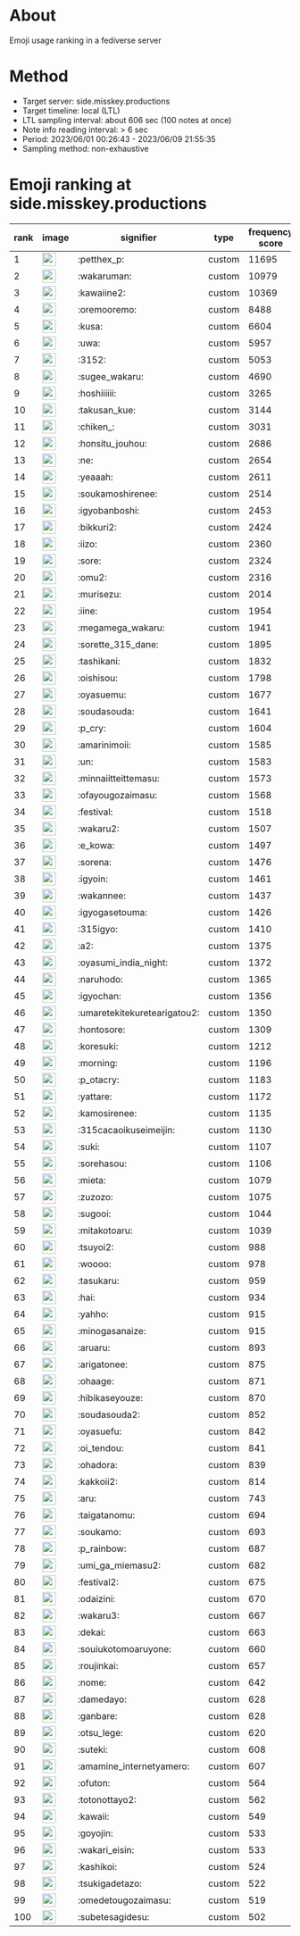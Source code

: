 # About
Emoji usage ranking in a fediverse server

# Method
- Target server: side.misskey.productions
- Target timeline: local (LTL)
- LTL sampling interval: about 606 sec (100 notes at once)
- Note info reading interval: > 6 sec
- Period: 2023/06/01 00:26:43 - 2023/06/09 21:55:35 
- Sampling method: non-exhaustive

# Emoji ranking at side.misskey.productions

|rank|image|signifier|type|frequency score|
|----|----|----|----|----|
|1|<img height="24" src="https://side.misskey.productions/emoji/petthex_p.webp">|:petthex_p:|custom|11695|
|2|<img height="24" src="https://side.misskey.productions/emoji/wakaruman.webp">|:wakaruman:|custom|10979|
|3|<img height="24" src="https://side.misskey.productions/emoji/kawaiine2.webp">|:kawaiine2:|custom|10369|
|4|<img height="24" src="https://side.misskey.productions/emoji/oremooremo.webp">|:oremooremo:|custom|8488|
|5|<img height="24" src="https://side.misskey.productions/emoji/kusa.webp">|:kusa:|custom|6604|
|6|<img height="24" src="https://side.misskey.productions/emoji/uwa.webp">|:uwa:|custom|5957|
|7|<img height="24" src="https://side.misskey.productions/emoji/3152.webp">|:3152:|custom|5053|
|8|<img height="24" src="https://side.misskey.productions/emoji/sugee_wakaru.webp">|:sugee_wakaru:|custom|4690|
|9|<img height="24" src="https://side.misskey.productions/emoji/hoshiiiiii.webp">|:hoshiiiiii:|custom|3265|
|10|<img height="24" src="https://side.misskey.productions/emoji/takusan_kue.webp">|:takusan_kue:|custom|3144|
|11|<img height="24" src="https://side.misskey.productions/emoji/chiken_.webp">|:chiken_:|custom|3031|
|12|<img height="24" src="https://side.misskey.productions/emoji/honsitu_jouhou.webp">|:honsitu_jouhou:|custom|2686|
|13|<img height="24" src="https://side.misskey.productions/emoji/ne.webp">|:ne:|custom|2654|
|14|<img height="24" src="https://side.misskey.productions/emoji/yeaaah.webp">|:yeaaah:|custom|2611|
|15|<img height="24" src="https://side.misskey.productions/emoji/soukamoshirenee.webp">|:soukamoshirenee:|custom|2514|
|16|<img height="24" src="https://side.misskey.productions/emoji/igyobanboshi.webp">|:igyobanboshi:|custom|2453|
|17|<img height="24" src="https://side.misskey.productions/emoji/bikkuri2.webp">|:bikkuri2:|custom|2424|
|18|<img height="24" src="https://side.misskey.productions/emoji/iizo.webp">|:iizo:|custom|2360|
|19|<img height="24" src="https://side.misskey.productions/emoji/sore.webp">|:sore:|custom|2324|
|20|<img height="24" src="https://side.misskey.productions/emoji/omu2.webp">|:omu2:|custom|2316|
|21|<img height="24" src="https://side.misskey.productions/emoji/murisezu.webp">|:murisezu:|custom|2014|
|22|<img height="24" src="https://side.misskey.productions/emoji/iine.webp">|:iine:|custom|1954|
|23|<img height="24" src="https://side.misskey.productions/emoji/megamega_wakaru.webp">|:megamega_wakaru:|custom|1941|
|24|<img height="24" src="https://side.misskey.productions/emoji/sorette_315_dane.webp">|:sorette_315_dane:|custom|1895|
|25|<img height="24" src="https://side.misskey.productions/emoji/tashikani.webp">|:tashikani:|custom|1832|
|26|<img height="24" src="https://side.misskey.productions/emoji/oishisou.webp">|:oishisou:|custom|1798|
|27|<img height="24" src="https://side.misskey.productions/emoji/oyasuemu.webp">|:oyasuemu:|custom|1677|
|28|<img height="24" src="https://side.misskey.productions/emoji/soudasouda.webp">|:soudasouda:|custom|1641|
|29|<img height="24" src="https://side.misskey.productions/emoji/p_cry.webp">|:p_cry:|custom|1604|
|30|<img height="24" src="https://side.misskey.productions/emoji/amarinimoii.webp">|:amarinimoii:|custom|1585|
|31|<img height="24" src="https://side.misskey.productions/emoji/un.webp">|:un:|custom|1583|
|32|<img height="24" src="https://side.misskey.productions/emoji/minnaiitteittemasu.webp">|:minnaiitteittemasu:|custom|1573|
|33|<img height="24" src="https://side.misskey.productions/emoji/ofayougozaimasu.webp">|:ofayougozaimasu:|custom|1568|
|34|<img height="24" src="https://side.misskey.productions/emoji/festival.webp">|:festival:|custom|1518|
|35|<img height="24" src="https://side.misskey.productions/emoji/wakaru2.webp">|:wakaru2:|custom|1507|
|36|<img height="24" src="https://side.misskey.productions/emoji/e_kowa.webp">|:e_kowa:|custom|1497|
|37|<img height="24" src="https://side.misskey.productions/emoji/sorena.webp">|:sorena:|custom|1476|
|38|<img height="24" src="https://side.misskey.productions/emoji/igyoin.webp">|:igyoin:|custom|1461|
|39|<img height="24" src="https://side.misskey.productions/emoji/wakannee.webp">|:wakannee:|custom|1437|
|40|<img height="24" src="https://side.misskey.productions/emoji/igyogasetouma.webp">|:igyogasetouma:|custom|1426|
|41|<img height="24" src="https://side.misskey.productions/emoji/315igyo.webp">|:315igyo:|custom|1410|
|42|<img height="24" src="https://side.misskey.productions/emoji/a2.webp">|:a2:|custom|1375|
|43|<img height="24" src="https://side.misskey.productions/emoji/oyasumi_india_night.webp">|:oyasumi_india_night:|custom|1372|
|44|<img height="24" src="https://side.misskey.productions/emoji/naruhodo.webp">|:naruhodo:|custom|1365|
|45|<img height="24" src="https://side.misskey.productions/emoji/igyochan.webp">|:igyochan:|custom|1356|
|46|<img height="24" src="https://side.misskey.productions/emoji/umaretekitekuretearigatou2.webp">|:umaretekitekuretearigatou2:|custom|1350|
|47|<img height="24" src="https://side.misskey.productions/emoji/hontosore.webp">|:hontosore:|custom|1309|
|48|<img height="24" src="https://side.misskey.productions/emoji/koresuki.webp">|:koresuki:|custom|1212|
|49|<img height="24" src="https://side.misskey.productions/emoji/morning.webp">|:morning:|custom|1196|
|50|<img height="24" src="https://side.misskey.productions/emoji/p_otacry.webp">|:p_otacry:|custom|1183|
|51|<img height="24" src="https://side.misskey.productions/emoji/yattare.webp">|:yattare:|custom|1172|
|52|<img height="24" src="https://side.misskey.productions/emoji/kamosirenee.webp">|:kamosirenee:|custom|1135|
|53|<img height="24" src="https://side.misskey.productions/emoji/315cacaoikuseimeijin.webp">|:315cacaoikuseimeijin:|custom|1130|
|54|<img height="24" src="https://side.misskey.productions/emoji/suki.webp">|:suki:|custom|1107|
|55|<img height="24" src="https://side.misskey.productions/emoji/sorehasou.webp">|:sorehasou:|custom|1106|
|56|<img height="24" src="https://side.misskey.productions/emoji/mieta.webp">|:mieta:|custom|1079|
|57|<img height="24" src="https://side.misskey.productions/emoji/zuzozo.webp">|:zuzozo:|custom|1075|
|58|<img height="24" src="https://side.misskey.productions/emoji/sugooi.webp">|:sugooi:|custom|1044|
|59|<img height="24" src="https://side.misskey.productions/emoji/mitakotoaru.webp">|:mitakotoaru:|custom|1039|
|60|<img height="24" src="https://side.misskey.productions/emoji/tsuyoi2.webp">|:tsuyoi2:|custom|988|
|61|<img height="24" src="https://side.misskey.productions/emoji/woooo.webp">|:woooo:|custom|978|
|62|<img height="24" src="https://side.misskey.productions/emoji/tasukaru.webp">|:tasukaru:|custom|959|
|63|<img height="24" src="https://side.misskey.productions/emoji/hai.webp">|:hai:|custom|934|
|64|<img height="24" src="https://side.misskey.productions/emoji/yahho.webp">|:yahho:|custom|915|
|65|<img height="24" src="https://side.misskey.productions/emoji/minogasanaize.webp">|:minogasanaize:|custom|915|
|66|<img height="24" src="https://side.misskey.productions/emoji/aruaru.webp">|:aruaru:|custom|893|
|67|<img height="24" src="https://side.misskey.productions/emoji/arigatonee.webp">|:arigatonee:|custom|875|
|68|<img height="24" src="https://side.misskey.productions/emoji/ohaage.webp">|:ohaage:|custom|871|
|69|<img height="24" src="https://side.misskey.productions/emoji/hibikaseyouze.webp">|:hibikaseyouze:|custom|870|
|70|<img height="24" src="https://side.misskey.productions/emoji/soudasouda2.webp">|:soudasouda2:|custom|852|
|71|<img height="24" src="https://side.misskey.productions/emoji/oyasuefu.webp">|:oyasuefu:|custom|842|
|72|<img height="24" src="https://side.misskey.productions/emoji/oi_tendou.webp">|:oi_tendou:|custom|841|
|73|<img height="24" src="https://side.misskey.productions/emoji/ohadora.webp">|:ohadora:|custom|839|
|74|<img height="24" src="https://side.misskey.productions/emoji/kakkoii2.webp">|:kakkoii2:|custom|814|
|75|<img height="24" src="https://side.misskey.productions/emoji/aru.webp">|:aru:|custom|743|
|76|<img height="24" src="https://side.misskey.productions/emoji/taigatanomu.webp">|:taigatanomu:|custom|694|
|77|<img height="24" src="https://side.misskey.productions/emoji/soukamo.webp">|:soukamo:|custom|693|
|78|<img height="24" src="https://side.misskey.productions/emoji/p_rainbow.webp">|:p_rainbow:|custom|687|
|79|<img height="24" src="https://side.misskey.productions/emoji/umi_ga_miemasu2.webp">|:umi_ga_miemasu2:|custom|682|
|80|<img height="24" src="https://side.misskey.productions/emoji/festival2.webp">|:festival2:|custom|675|
|81|<img height="24" src="https://side.misskey.productions/emoji/odaizini.webp">|:odaizini:|custom|670|
|82|<img height="24" src="https://side.misskey.productions/emoji/wakaru3.webp">|:wakaru3:|custom|667|
|83|<img height="24" src="https://side.misskey.productions/emoji/dekai.webp">|:dekai:|custom|663|
|84|<img height="24" src="https://side.misskey.productions/emoji/souiukotomoaruyone.webp">|:souiukotomoaruyone:|custom|660|
|85|<img height="24" src="https://side.misskey.productions/emoji/roujinkai.webp">|:roujinkai:|custom|657|
|86|<img height="24" src="https://side.misskey.productions/emoji/nome.webp">|:nome:|custom|642|
|87|<img height="24" src="https://side.misskey.productions/emoji/damedayo.webp">|:damedayo:|custom|628|
|88|<img height="24" src="https://side.misskey.productions/emoji/ganbare.webp">|:ganbare:|custom|628|
|89|<img height="24" src="https://side.misskey.productions/emoji/otsu_lege.webp">|:otsu_lege:|custom|620|
|90|<img height="24" src="https://side.misskey.productions/emoji/suteki.webp">|:suteki:|custom|608|
|91|<img height="24" src="https://side.misskey.productions/emoji/amamine_internetyamero.webp">|:amamine_internetyamero:|custom|607|
|92|<img height="24" src="https://side.misskey.productions/emoji/ofuton.webp">|:ofuton:|custom|564|
|93|<img height="24" src="https://side.misskey.productions/emoji/totonottayo2.webp">|:totonottayo2:|custom|562|
|94|<img height="24" src="https://side.misskey.productions/emoji/kawaii.webp">|:kawaii:|custom|549|
|95|<img height="24" src="https://side.misskey.productions/emoji/goyojin.webp">|:goyojin:|custom|533|
|96|<img height="24" src="https://side.misskey.productions/emoji/wakari_eisin.webp">|:wakari_eisin:|custom|533|
|97|<img height="24" src="https://side.misskey.productions/emoji/kashikoi.webp">|:kashikoi:|custom|524|
|98|<img height="24" src="https://side.misskey.productions/emoji/tsukigadetazo.webp">|:tsukigadetazo:|custom|522|
|99|<img height="24" src="https://side.misskey.productions/emoji/omedetougozaimasu.webp">|:omedetougozaimasu:|custom|519|
|100|<img height="24" src="https://side.misskey.productions/emoji/subetesagidesu.webp">|:subetesagidesu:|custom|502|
